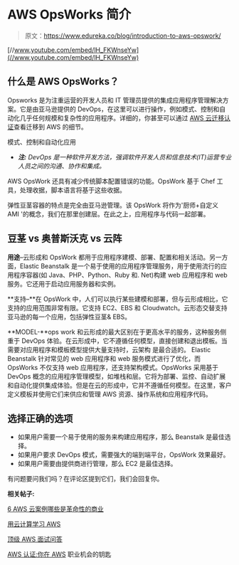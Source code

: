 # AWS OpsWorks 简介

> 原文：<https://www.edureka.co/blog/introduction-to-aws-opswork/>

[//www.youtube.com/embed/lH_FKWnseYw](//www.youtube.com/embed/lH_FKWnseYw)

## 什么是 AWS OpsWorks？

Opsworks 是为注重运营的开发人员和 IT 管理员提供的集成应用程序管理解决方案。它是由亚马逊提供的 DevOps，在这里可以进行操作，例如模式、控制和自动化几乎任何规模和复杂性的应用程序。详细的，你甚至可以通过 [AWS 云迁移认证](https://www.edureka.co/migrating-to-aws)查看迁移到 AWS 的细节。

模式、控制和自动化应用

* ***注:** DevOps 是一种软件开发方法，强调软件开发人员和信息技术(IT)运营专业人员之间的沟通、协作和集成。*

AWS OpsWork 还具有减少传统脚本配置错误的功能。OpsWork 基于 Chef 工具，处理收据，脚本语言将基于这些收据。

弹性豆茎容器的特点是完全由亚马逊管理。该 OpsWork 将作为'厨师+自定义 AMI '的概念，我们在那里创建层。在此之上，应用程序与代码一起部署。

## **豆茎 vs 奥普斯沃克 vs 云阵**

**用途**–云形成和 OpsWork 都用于应用程序建模、部署、配置和相关活动。另一方面，Elastic Beanstalk 是一个易于使用的应用程序管理服务，用于使用流行的应用程序容器(如 Java、PHP、Python、Ruby 和. Net)构建 web 应用程序和 web 服务。它还用于启动应用服务器和实例。

**支持–**在 OpsWork 中，人们可以执行某些建模和部署，但与云形成相比，它支持的应用范围非常有限。它支持 EC2、EBS 和 Cloudwatch。云形态交替支持亚马逊的每一个应用，包括弹性豆茎& EBS。

**MODEL-**ops work 和云形成的最大区别在于更高水平的服务，这种服务侧重于 DevOps 体验。在云形成中，它不遵循任何模型，直接创建和退出模板。当需要对应用程序和模板模型提供大量支持时，云架构 是最合适的。 Elastic Beanstalk 针对常见的 web 应用程序和 web 服务模式进行了优化，而 OpsWorks 不仅支持 web 应用程序，还支持架构模式。OpsWorks 采用基于 DevOps 概念的应用程序管理模型，如堆栈和层。它将为部署、监控、自动扩展和自动化提供集成体验。但是在云的形成中，它并不遵循任何模型。在这里，客户定义模板并使用它们来供应和管理 AWS 资源、操作系统和应用程序代码。

## **选择正确的选项**

*   如果用户需要一个易于使用的服务来构建应用程序，那么 Beanstalk 是最佳选择。
*   如果用户要求 DevOps 模式，需要强大的端到端平台，OpsWork 效果最好。
*   如果用户需要由提供商进行管理，那么 EC2 是最佳选择。

有问题要问我们吗？在评论区提到它们，我们会回复你。

**相关帖子:**

[6 AWS 云案例哪些是革命性的商业](https://www.edureka.co/blog/top-6-aws-cloud-use-cases/ "AWS Cloud cases which are revolutionizing business")

[用云计算学习 AWS](https://www.edureka.co/blog/introduction-to-cloud-computing-with-aws-1/ "Learn AWS with cloud computing")

[顶级 AWS 面试问答](https://www.edureka.co/blog/interview-questions/aws-interview-questions/ "Top AWS Architect interview questions")

[AWS 认证:你在 AWS](https://www.edureka.co/blog/aws-certification-career-opportunities-in-amazon-web-services "AWS certification career opportunities") 职业机会的钥匙